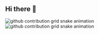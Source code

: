 ## Hi there 👋

<!--
**rautesh-codepros/rautesh-codepros** is a ✨ _special_ ✨ repository because its `README.md` (this file) appears on your GitHub profile.

Here are some ideas to get you started:

- 🔭 I’m currently working on ...
- 🌱 I’m currently learning ...
- 👯 I’m looking to collaborate on ...
- 🤔 I’m looking for help with ...
- 💬 Ask me about ...
- 📫 How to reach me: ...
- 😄 Pronouns: ...
- ⚡ Fun fact: ...
-->
![github contribution grid snake animation](https://raw.githubusercontent.com/rautest-codepros/rautesh-codepros/output/github-contribution-grid-snake-dark.svg#gh-dark-mode-only)![github contribution grid snake animation](https://raw.githubusercontent.com/rautesh-codepros/rautesh-codepros/output/github-contribution-grid-snake.svg#gh-light-mode-only)
